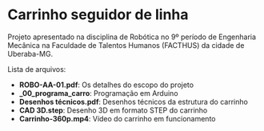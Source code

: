 # Carrinho seguidor de linha
Projeto apresentado na disciplina de Robótica no 9º período de Engenharia Mecânica na Faculdade de Talentos Humanos (FACTHUS) da cidade de Uberaba-MG.

Lista de arquivos:
- **ROBO-AA-01.pdf**: Os detalhes do escopo do projeto
- **_00_programa_carro**: Programação em Arduino
- **Desenhos técnicos.pdf**: Desenhos técnicos da estrutura do carrinho
- **CAD 3D.step**: Desenho 3D em formato STEP do carrinho
- **Carrinho-360p.mp4**: Vídeo do carrinho em funcionamento
